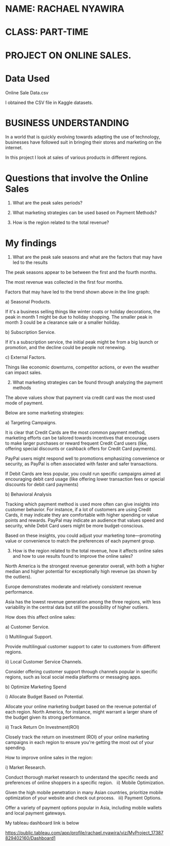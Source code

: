 # NAME: RACHAEL NYAWIRA
# CLASS: PART-TIME


# PROJECT ON ONLINE SALES.


# Data Used 
Online Sale Data.csv

I obtained the CSV file in Kaggle datasets.

# BUSINESS UNDERSTANDING
In a world that is quickly evolving towards adapting the use of technology, businesses have followed suit in bringing their stores and marketing on the internet.


In this project I look at sales of various products in different regions.


# Questions that involve the Online Sales


1. What are the peak sales periods?

2. What marketing strategies can be used based on Payment Methods?

3. How is the region related to the total revenue?

# My findings


1. What are the peak sale seasons and what are the factors that may have led to the results

The peak seasons  appear to be between the first and the fourth months.

The most revenue was collected in the first four months.

Factors that may have led to the trend shown above in the line graph:

a) Seasonal Products.

If it's a business selling things like winter coats or holiday decorations, the peak in month 1 might be due to holiday shopping. The smaller peak in month 
3 could be a clearance sale or a smaller holiday.

b) Subscription Service.

If it's a subscription service, the initial peak might be from a big launch or promotion, and the decline could be people not renewing.

c) External Factors.

Things like economic downturns, competitor actions, or even the weather can impact sales.


2.  What marketing strategies can be found through analyzing the payment methods


The above values show that payment via credit card was the most used mode of payment.

Below are some marketing strategies:

a) Targeting Campaigns.

It is clear that Credit Cards are the most common payment method, marketing efforts can be tailored towards incentives that encourage users to make larger purchases or reward frequent Credit Card users (like, offering special discounts or cashback offers for Credit Card payments).

PayPal users might respond well to promotions emphasizing convenience or security, as PayPal is often associated with faster and safer transactions.

If Debit Cards are less popular, you could run specific campaigns aimed at encouraging debit card usage (like offering lower transaction fees or special discounts for debit card payments)

b) Behavioral Analysis

Tracking which payment method is used more often can give insights into customer behavior. For instance, if a lot of customers are using Credit Cards, it may indicate they are comfortable with higher spending or value points and rewards. PayPal may indicate an audience that values speed and security, while Debit Card users might be more budget-conscious.

Based on these insights, you could adjust your marketing tone—promoting value or convenience to match the preferences of each payment group.


3. How is the region related to the total revenue, how it affects online sales and how to use results found to improve the online sales?


North America is the strongest revenue generator overall, with both a higher median and higher potential for exceptionally high revenue (as shown by the outliers).

Europe demonstrates moderate and relatively consistent revenue performance.

Asia has the lowest revenue generation among the three regions, with less variability in the central data but still the possibility of higher outliers.

How does this affect online sales:

a) Customer Service.

i) Multilingual Support.

Provide multilingual customer support to cater to customers from different regions.   

ii) Local Customer Service Channels.

Consider offering customer support through channels popular in specific regions, such as local social media platforms or messaging apps.

b) Optimize Marketing Spend

i) Allocate Budget Based on Potential.

Allocate your online marketing budget based on the revenue potential of each region. North America, for instance, might warrant a larger share of the budget given its strong performance.

ii) Track Return On Investment(ROI)

Closely track the return on investment (ROI) of your online marketing campaigns in each region to ensure you're getting the most out of your spending.

How to improve online sales in the region:

i) Market Research.

Conduct thorough market research to understand the specific needs and preferences of online shoppers in a specific region. 
  
ii) Mobile Optimization.

Given the high mobile penetration in many Asian countries, prioritize mobile optimization of your website and check out process. 
  
iii) Payment Options.

Offer a variety of payment options popular in Asia, including mobile wallets and local payment gateways.

My tableau dashboard link is below

https://public.tableau.com/app/profile/rachael.nyawira/viz/MyProject_17387829402160/Dashboard1
